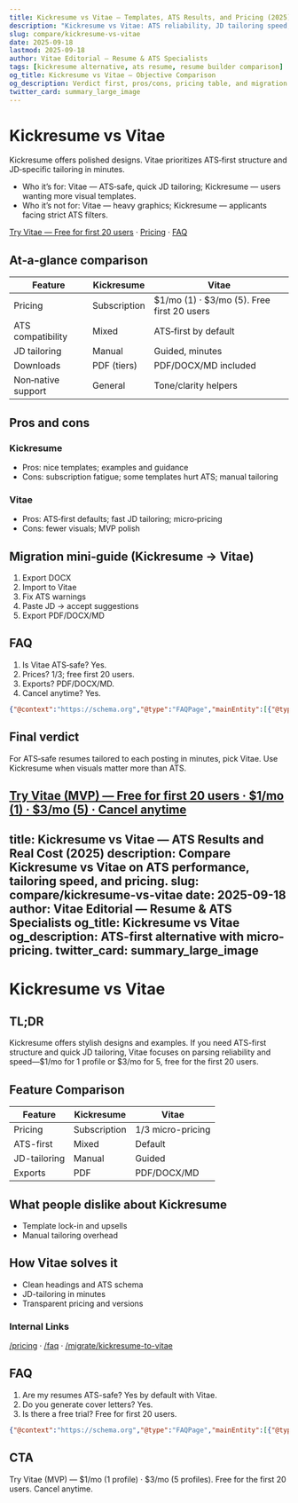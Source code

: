 ```yaml
---
title: Kickresume vs Vitae — Templates, ATS Results, and Pricing (2025)
description: "Kickresume vs Vitae: ATS reliability, JD tailoring speed, downloads, pricing, and support for non‑native English writers."
slug: compare/kickresume-vs-vitae
date: 2025-09-18
lastmod: 2025-09-18
author: Vitae Editorial — Resume & ATS Specialists
tags: [kickresume alternative, ats resume, resume builder comparison]
og_title: Kickresume vs Vitae — Objective Comparison
og_description: Verdict first, pros/cons, pricing table, and migration steps.
twitter_card: summary_large_image
---
```


# Kickresume vs Vitae

Kickresume offers polished designs. Vitae prioritizes ATS‑first structure and JD‑specific tailoring in minutes.

- Who it’s for: Vitae — ATS‑safe, quick JD tailoring; Kickresume — users wanting more visual templates.
- Who it’s not for: Vitae — heavy graphics; Kickresume — applicants facing strict ATS filters.

[Try Vitae — Free for first 20 users](#/cta-top) · [Pricing](/pricing) · [FAQ](/faq)

## At‑a‑glance comparison

| Feature | Kickresume | Vitae |
|---|---|---|
| Pricing | Subscription | $1/mo (1) · $3/mo (5). Free first 20 users |
| ATS compatibility | Mixed | ATS‑first by default |
| JD tailoring | Manual | Guided, minutes |
| Downloads | PDF (tiers) | PDF/DOCX/MD included |
| Non‑native support | General | Tone/clarity helpers |

## Pros and cons

### Kickresume
- Pros: nice templates; examples and guidance
- Cons: subscription fatigue; some templates hurt ATS; manual tailoring

### Vitae
- Pros: ATS‑first defaults; fast JD tailoring; micro‑pricing
- Cons: fewer visuals; MVP polish

## Migration mini‑guide (Kickresume → Vitae)
1) Export DOCX  
2) Import to Vitae  
3) Fix ATS warnings  
4) Paste JD → accept suggestions  
5) Export PDF/DOCX/MD

## FAQ
1) Is Vitae ATS‑safe? Yes.  
2) Prices? $1/$3; free first 20 users.  
3) Exports? PDF/DOCX/MD.  
4) Cancel anytime? Yes.

```json
{"@context":"https://schema.org","@type":"FAQPage","mainEntity":[{"@type":"Question","name":"Is Vitae ATS-safe?","acceptedAnswer":{"@type":"Answer","text":"Yes—ATS-first by default."}}]}
```

## Final verdict
For ATS‑safe resumes tailored to each posting in minutes, pick Vitae. Use Kickresume when visuals matter more than ATS.

[Try Vitae (MVP) — Free for first 20 users · $1/mo (1) · $3/mo (5) · Cancel anytime](#/cta-bottom)
---
title: Kickresume vs Vitae — ATS Results and Real Cost (2025)
description: Compare Kickresume vs Vitae on ATS performance, tailoring speed, and pricing.
slug: compare/kickresume-vs-vitae
date: 2025-09-18
author: Vitae Editorial — Resume & ATS Specialists
og_title: Kickresume vs Vitae
og_description: ATS-first alternative with micro-pricing.
twitter_card: summary_large_image
---

# Kickresume vs Vitae

## TL;DR
Kickresume offers stylish designs and examples. If you need ATS-first structure and quick JD tailoring, Vitae focuses on parsing reliability and speed—$1/mo for 1 profile or $3/mo for 5, free for the first 20 users.

## Feature Comparison
| Feature | Kickresume | Vitae |
|---|---|---|
| Pricing | Subscription | $1/$3 micro-pricing |
| ATS-first | Mixed | Default |
| JD-tailoring | Manual | Guided |
| Exports | PDF | PDF/DOCX/MD |

## What people dislike about Kickresume
- Template lock-in and upsells
- Manual tailoring overhead

## How Vitae solves it
- Clean headings and ATS schema
- JD-tailoring in minutes
- Transparent pricing and versions

### Internal Links
[/pricing](/pricing) · [/faq](/faq) · [/migrate/kickresume-to-vitae](/migrate/kickresume-to-vitae)

## FAQ
1. Are my resumes ATS-safe? Yes by default with Vitae.
2. Do you generate cover letters? Yes.
3. Is there a free trial? Free for first 20 users.

```json
{"@context":"https://schema.org","@type":"FAQPage","mainEntity":[{"@type":"Question","name":"ATS-safe?","acceptedAnswer":{"@type":"Answer","text":"Yes, ATS-first by default."}},{"@type":"Question","name":"Cover letters?","acceptedAnswer":{"@type":"Answer","text":"Yes, included."}},{"@type":"Question","name":"Free trial?","acceptedAnswer":{"@type":"Answer","text":"Free for first 20 users."}}]}
```

## CTA
Try Vitae (MVP) — $1/mo (1 profile) · $3/mo (5 profiles). Free for the first 20 users. Cancel anytime.



